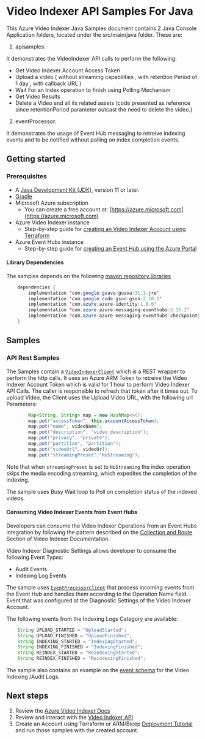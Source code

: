 # Video Indexer API Samples For Java

This Azure Video Indexer Java Samples document contains 2 Java Console Application folders, located under the src/main/java folder. These are:

1. apisamples: 

It demonstrates the VideoIndexer API calls to perform the following:  
  - Get Video Indexer Account Access Token
  - Upload a video ( without streaming capabilities , with retention Period of 1 day , with callback URL )
  - Wait For an Index operation to finish using Polling Mechanism
  - Get Video Results 
  - Delete a Video and all its related assets (code presented as reference since retentionPeriod parameter outcast the need to delete the video.)

2. eventProcessor: 

It demonstrates the usage of Event Hub messaging to retreive indexing events and to be notified without polling on index completion events.

## Getting started

### Prerequisites

- A [Java Development Kit (JDK)][jdk_link], version 11 or later.
- [Gradle][gradle]
- Microsoft Azure subscription
  - You can create a free account at: [https://azure.microsoft.com](https://azure.microsoft.com)
- Azure Video Indexer instance
  - Step-by-step guide for [creating an Video Indexer Account using Terraform][vi_terrafor_create]
- Azure Event Hubs instance
  - Step-by-step guide for [creating an Event Hub using the Azure Portal][event_hubs_create]


#### Library Dependencies
The samples depends on the following [maven repository libraries][maven_repo]

```java
    dependencies {
        implementation 'com.google.guava:guava:31.1-jre'
        implementation 'com.google.code.gson:gson:2.10.1'
        implementation 'com.azure:azure-identity:1.8.0'
        implementation 'com.azure:azure-messaging-eventhubs:5.15.2'
        implementation 'com.azure:azure-messaging-eventhubs-checkpointstore-blob:1.16.3'
    }
```


## Samples

### API Rest Samples

The Samples contain a [`VideoIndexerClient`][VideoIndexerClient] which is a REST wrapper to perform the http calls.
It uses an Azure ARM Token to retreive the Video Indexer Account Token which is valid for 1 hour
to perform Video Indexer API Calls. The caller is responsible to refresh that token after it times out. 
To upload Video, the Client uses the Upload Video URL, with the following url Parameters: 

```java readme-sample-publishEvents
        Map<String, String> map = new HashMap<>();
        map.put("accessToken", this.accountAccessToken);
        map.put("name", videoName);
        map.put("description", "video_description");
        map.put("privacy", "private");
        map.put("partition", "partition");
        map.put("videoUrl", videoUrl);
        map.put("streamingPreset","NoStreaming");
```

Note that when `streamingPreset` is set to `NoStreaming` the index operation skips the media encoding streaming, which expedites the completion of the indexing.

The sample uses Busy Wait loop to Poll on completion status of the indexed videos.

#### Consuming Video Indexer Events from Event Hubs

Developers can consume the Video Indexer Operations from an Event Hubs integration by following the pattern described on the 
[Collection and Route][vi_collection_route] Section of Video Indexer Documentation.

Video Indexer Diagnostic Settings allows developer to consume the following Event Types:
- Audit Events
- Indexing Log Events

The sample uses [`EventProcessorClient`][EventProcessorClient] that process incoming events from the Event Hub and handles them according to the Operation Name field.
Event that was configured at the Diagnostic Settings of the Video Indexer Account.

The following events from the Indexing Logs Category are available:

```java indexing-logs-category
    String UPLOAD_STARTED = "UploadStarted";
    String UPLOAD_FINISHED = "UploadFinished";
    String INDEXING_STARTED = "IndexingStarted";
    String INDEXING_FINISHED = "IndexingFinished";
    String REINDEX_STARTED = "ReindexingStarted";
    String REINDEX_FINISHED = "ReindexingFinished";
```

The sample also contains an example on the [event schema][vi_eh_schema] for the Video Indexing /Audit Logs.

## Next steps

1. Review the [Azure Video Indexer Docs](https://learn.microsoft.com/en-us/azure/azure-video-indexer)
2. Review and interact with the [Video Indexer API][vi_api]
3. Create an Account using Terraform or ARM/Bicep [Deployment Tutorial][vi_deploy] and run those samples with the created account.



<!-- Links -->
[event_hubs_create]: https://docs.microsoft.com/azure/event-hubs/event-hubs-create
[vi_terrafor_create]: https://github.com/Azure-Samples/media-services-video-indexer/tree/master/Deploy-Samples/Terraform
[VideoIndexerClient]: https://github.com/Azure-Samples/media-services-video-indexer/blob/master/API-Samples/Java/app/src/main/java/apisamples/VideoIndexerClient.java
[vi_collection_route]: https://learn.microsoft.com/en-us/azure/azure-video-indexer/monitor-video-indexer#collection-and-routing
[EventProcessorClient]: https://github.com/Azure/azure-sdk-for-java/blob/main/sdk/eventhubs/azure-messaging-eventhubs/README.md#consume-events-using-an-eventprocessorclient
[jdk_link]: https://jdk.java.net/11/
[gradle]: https://gradle.org/
[maven_repo]: https://mvnrepository.com/
[vi_api]: https://api-portal.videoindexer.ai/
[vi_deploy]: https://github.com/Azure-Samples/media-services-video-indexer/tree/master/Deploy-Samples
[vi_eh_schema]: https://github.com/Azure-Samples/media-services-video-indexer/blob/master/API-Samples/Java/app/src/main/java/eventprocessor/sample/sample.json
